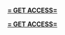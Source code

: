**[= GET ACCESS=](https://www.google.com/url?q=https%3A%2F%2Fappbitly.com%2FYXfxb)**


**[= GET ACCESS=](https://www.google.com/url?q=https%3A%2F%2Fappbitly.com%2FYXfxb)**
